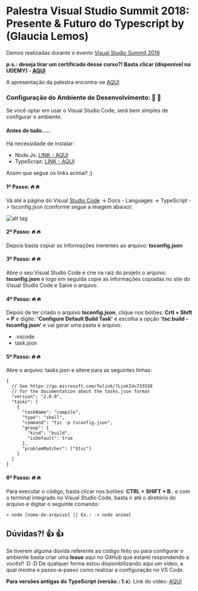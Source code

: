 # Palestra Visual Studio Summit 2018: Presente & Futuro do Typescript by (Glaucia Lemos) 

Demos realizadas durante o evento [Visual Studio Summit 2018](http://devprime.one/)

**p.s.: deseja tirar um certificado desse curso?! Basta clicar (disponível na UDEMY) - [AQUI](https://www.udemy.com/curso-typescript-para-desenvolvedores-c)**

A apresentação da palestra encontra-se [AQUI]()

### Configuração do Ambiente de Desenvolvimento: :rocket: :rocket:

Se você optar em usar o Visual Studio Code, será bem simples de configurar o ambiente.

#### Antes de tudo.....
Há necessidade de instalar:

* Node.Js: [LINK - AQUI](https://nodejs.org/en/)
* TypeScript: [LINK - AQUI](https://www.typescriptlang.org/) 

Assim que segue os links acima!! ;)

#### 1º Passo: :fire: :fire:

Vá até a página do Visual [Studio Code](https://code.visualstudio.com/docs/languages/typescript?WT.mc_id=javascript-0000-gllemos) -> Docs - Languages -> TypeScript -> tsconfig.json (conforme segue a imagem abaixo):

![alt tag](https://uploaddeimagens.com.br/images/000/921/644/original/pic_1.png?1495141187)

#### 2º Passo: :fire: :fire:

Depois basta copiar as informações inerentes ao arquivo: **tsconfig.json**

#### 3º Passo: :fire: :fire:

Abre o seu Visual Studio Code e crie na raiz do projeto o arquivo: **tsconfig.json** e logo em seguida copie
as informações copiadas no site do Visual Studio Code e Salve o arquivo.


#### 4º Passo: :fire: :fire:

Depois de ter criado o arquivo **tsconfig.json**, clique nos botões: **Crtl + Shift + P** e digite: **'Configure Default Build Task'** e escolha a opção **'tsc:build - tsconfig.json'** e vai gerar uma pasta e arquivo: 

* .vscode
* task.json


#### 5º Passo: :fire: :fire:

Abre o arquivo: tasks.json e altere para as seguintes linhas:

```
{    
  // See https://go.microsoft.com/fwlink/?LinkId=733558
  // for the documentation about the tasks.json format
  "version": "2.0.0",
  "tasks": [
    {
      "taskName": "compile",
      "type": "shell",
      "command": "tsc -p tsconfig.json",
      "group": {
        "kind": "build",
        "isDefault": true
      },
      "problemMatcher": ["$tsc"]
    }
  ]
}

```

#### 6º Passo: :fire: :fire:

Para executar o código, basta clicar nos botões: **CTRL + SHIFT + B**.. e com o terminal integrado no Visual 
Studio Code, basta ir até o diretório do arquivo e digitar o seguinte comando:

```
> node [nome-do-arquivo] || Ex.: -> node animal
```

## Dúvidas?! :+1: :+1:

Se tiverem alguma dúvida referente ao código feito ou para configurar o ambiente basta criar uma **Issue** aqui no GitHub que estarei respondendo a vocês!! :D :D 
De qualquer forma estou disponibilizando aqui um vídeo, a qual mostra o passo-a-passo como realizar a configuração no VS Code. 

**Para versões antigas do TypeScript (versão.: 1.x**): Link do video: [AQUI](https://www.youtube.com/watch?v=DwEJEVVqFVw&t=23s&list=PLb2HQ45KP0Wt32eCnju3lyncXUvDV5Nob&index=2)


